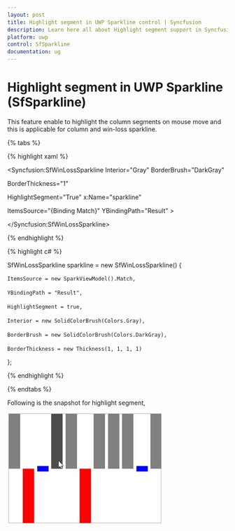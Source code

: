 ```yaml
---
layout: post
title: Highlight segment in UWP Sparkline control | Syncfusion
description: Learn here all about Highlight segment support in Syncfusion UWP Sparkline (SfSparkline) control and more.
platform: uwp
control: SfSparkline
documentation: ug
---
```

# Highlight segment in UWP Sparkline (SfSparkline)

This feature enable to highlight the column segments on mouse move and this is applicable for column and win-loss sparkline.

{% tabs %}

{% highlight xaml %}

<Syncfusion:SfWinLossSparkline Interior="Gray" BorderBrush="DarkGray" 

BorderThickness="1" 

HighlightSegment="True" x:Name="sparkline"  

ItemsSource="{Binding Match}" YBindingPath="Result" >

</Syncfusion:SfWinLossSparkline>

{% endhighlight %}

{% highlight c# %}

SfWinLossSparkline sparkline = new SfWinLossSparkline()
{

    ItemsSource = new SparkViewModel().Match,

    YBindingPath = "Result",

    HighlightSegment = true,

    Interior = new SolidColorBrush(Colors.Gray),

    BorderBrush = new SolidColorBrush(Colors.DarkGray),

    BorderThickness = new Thickness(1, 1, 1, 1)

};

{% endhighlight %}

{% endtabs %}

Following is the snapshot for highlight segment,

![Highlighted SfWinLossSparkline segment](Highlight-Segment_images/HighlightSegment_img1.jpeg)
